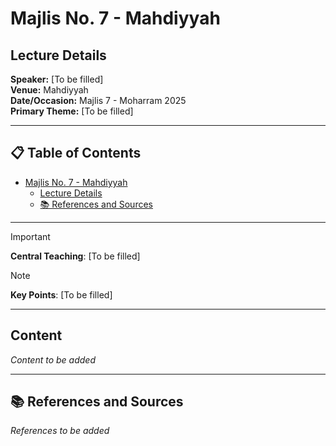 # Majlis No. 7 - Mahdiyyah

## Lecture Details

**Speaker:** [To be filled]  
**Venue:** Mahdiyyah  
**Date/Occasion:** Majlis 7 - Moharram 2025  
**Primary Theme:** [To be filled]

---

## 📋 Table of Contents

- [Majlis No. 7 - Mahdiyyah](#majlis-no-7---mahdiyyah)
  - [Lecture Details](#lecture-details)
  - [📚 References and Sources](#-references-and-sources)

---

> [!IMPORTANT]
> **Central Teaching**: [To be filled]

> [!NOTE]
> **Key Points**: [To be filled]

---

## Content

*Content to be added*

---

## 📚 References and Sources

*References to be added*
